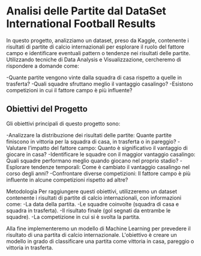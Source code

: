 # Analisi delle Partite dal DataSet International Football Results

In questo progetto, analizziamo un dataset, preso da Kaggle, contenente i risultati di partite di calcio internazionali per esplorare il ruolo del fattore campo e identificare eventuali pattern o tendenze nei risultati delle partite. Utilizzando tecniche di Data Analysis e Visualizzazione, cercheremo di rispondere a domande come:

-Quante partite vengono vinte dalla squadra di casa rispetto a quelle in trasferta?
-Quali squadre sfruttano meglio il vantaggio casalingo?
-Esistono competizioni in cui il fattore campo è più influente?

## Obiettivi del Progetto

Gli obiettivi principali di questo progetto sono:

-Analizzare la distribuzione dei risultati delle partite: Quante partite finiscono in vittoria per la squadra di casa, in trasferta o in pareggio?
-Valutare l'impatto del fattore campo: Quanto è significativo il vantaggio di giocare in casa?
-Identificare le squadre con il maggior vantaggio casalingo: Quali squadre performano meglio quando giocano nel proprio stadio?
-Esplorare tendenze temporali: Come è cambiato il vantaggio casalingo nel corso degli anni?
-Confrontare diverse competizioni: Il fattore campo è più influente in alcune competizioni rispetto ad altre?

Metodologia Per raggiungere questi obiettivi, utilizzeremo un dataset contenente i risultati di partite di calcio internazionali, con informazioni come:
-La data della partita.
-Le squadre coinvolte (squadra di casa e squadra in trasferta).
-Il risultato finale (gol segnati da entrambe le squadre).
-La competizione in cui si è svolta la partita.

Alla fine implementeremo un modello di Machine Learning per prevedere il risultato di una partita di calcio internazionale. L'obiettivo è creare un modello in grado di classificare una partita come vittoria in casa, pareggio o vittoria in trasferta.
